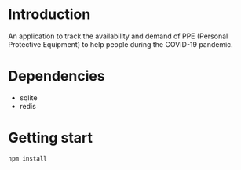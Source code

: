 # Introduction

An application to track the availability and demand of PPE (Personal Protective Equipment) to help people during the COVID-19 pandemic.

# Dependencies
* sqlite
* redis

# Getting start
```
npm install
```